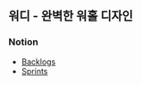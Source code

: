 ## 워디 - 완벽한 워홀 디자인

### Notion
- [Backlogs]()
- [Sprints](https://spot-teeth-822.notion.site/109ad31a028d492fa00d458d6edcc8b1?v=46158b7d90464720bf3eb725b69186e4)

